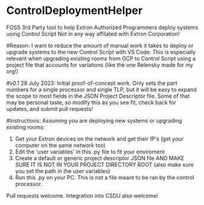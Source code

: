 # ControlDeploymentHelper
FOSS 3rd Party tool to help Extron Authorized Programmers deploy systems using Control Script
Not in any way affilated with Extron Corporation!

#Reason:
I want to reduce the amount of manual work it takes to deploy or upgrade systems to the new Control Script with VS Code.  This is especially relevant when upgrading existing rooms from GCP to Control Script using a project file that accounts for variations (like the one Relensky made for my org!)

#v0.1 28 July 2023:
Initial proof-of-concept work.  Only sets the part numbers for a single processor and single TLP, but it will be easy to expand the scope to most fields in the JSON Project Descriptor file.  Some of that may be personal taste, so modify this as you see fit, check back for updates, and submit pull requests!

#Instructions:
Assuming you are deploying new systems or upgrading existing rooms:
1. Get your Extron devices on the network and get their IP's (get your computer on the same network too)
2. Edit the 'user variables' in this .py file to fit your enviroment
3. Create a default or generic project descriptor JSON file AND MAKE SURE IT IS NOT IN YOUR PROJECT DIRECTORY ROOT (also make sure you set the path in the user variables)
4. Run this .py on your PC.  This is not a file meant to be ran by the control processor.

Pull requests welcome.  Integration into CSDU also welcome!
